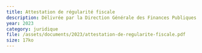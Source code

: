 ```yaml
---
title: Attestation de régularité fiscale
description: Délivrée par la Direction Générale des Finances Publiques.
year: 2023
category: juridique
file: /assets/documents/2023/attestation-de-regularite-fiscale.pdf
size: 17ko
---
```


